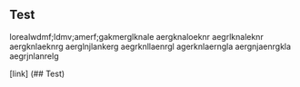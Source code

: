 ## Test
lorealwdmf;ldmv;amerf;gakmerglknale
aergknaloeknr
aegrlknaleknr
aergknlaeknrg
aerglnjlankerg
aegrknllaenrgl
agerknlaerngla
aergnjaenrgkla
aegrjnlanrelg

[link] (## Test)